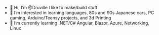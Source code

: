 - 👋 Hi, I’m @Druville I like to make/build stuff
- 👀 I’m interested in learning languages, 80s and 90s Japanese cars, PC gaming, Arduino/Teensy projects, and 3d Printing
- 🌱 I’m currently learning .NET/C# Angular, Blazor, Azure, Networking, Linux


<!---
Druville/Druville is a ✨ special ✨ repository because its `README.md` (this file) appears on your GitHub profile.
You can click the Preview link to take a look at your changes.
--->
